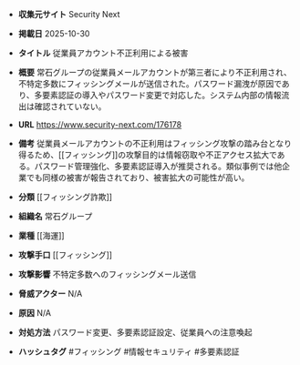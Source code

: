 - **収集元サイト**
Security Next

- **掲載日**
2025-10-30

- **タイトル**
従業員アカウント不正利用による被害

- **概要**
常石グループの従業員メールアカウントが第三者により不正利用され、不特定多数にフィッシングメールが送信された。パスワード漏洩が原因であり、多要素認証の導入やパスワード変更で対応した。システム内部の情報流出は確認されていない。

- **URL**
https://www.security-next.com/176178

- **備考**
従業員メールアカウントの不正利用はフィッシング攻撃の踏み台となり得るため、[[フィッシング]]の攻撃目的は情報窃取や不正アクセス拡大である。パスワード管理強化、多要素認証導入が推奨される。類似事例では他企業でも同様の被害が報告されており、被害拡大の可能性が高い。

- **分類**
[[フィッシング詐欺]]

- **組織名**
常石グループ

- **業種**
[[海運]]

- **攻撃手口**
[[フィッシング]]

- **攻撃影響**
不特定多数へのフィッシングメール送信

- **脅威アクター**
N/A

- **原因**
N/A

- **対処方法**
パスワード変更、多要素認証設定、従業員への注意喚起

- **ハッシュタグ**
#フィッシング #情報セキュリティ #多要素認証
